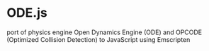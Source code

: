 # ODE.js
port of physics engine Open Dynamics Engine (ODE) and OPCODE (Optimized Collision Detection) to JavaScript using Emscripten
